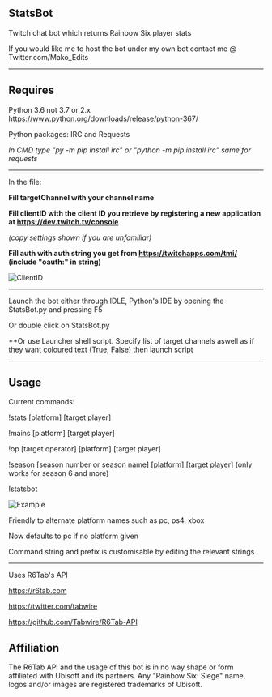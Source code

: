 ## StatsBot
Twitch chat bot which returns Rainbow Six player stats

If you would like me to host the bot under my own bot contact me @ Twitter.com/Mako_Edits

<hr>

## Requires

Python 3.6 not 3.7 or 2.x  https://www.python.org/downloads/release/python-367/

Python packages: IRC and Requests

<i> In CMD type "py -m pip install irc" or "python -m pip install irc" same for requests </i>

<hr>

In the file:

**Fill targetChannel with your channel name**

**Fill clientID with the client ID you retrieve by registering a new application at https://dev.twitch.tv/console**

<i>(copy settings shown if you are unfamiliar)</i>

**Fill auth with auth string you get from https://twitchapps.com/tmi/ (include "oauth:" in string)**

![ClientID](https://i.imgur.com/k368tq7.png)

<hr>

Launch the bot either through IDLE, Python's IDE by opening the StatsBot.py and pressing F5

Or double click on StatsBot.py

**Or use Launcher shell script. Specify list of target channels aswell as if they want coloured text (True, False) then launch script

<hr>

## Usage
Current commands:

!stats [platform] [target player]

!mains [platform] [target player]

!op [target operator] [platform] [target player]

!season [season number or season name] [platform] [target player] (only works for season 6 and more)

!statsbot

![Example](https://i.imgur.com/cIHZay1.png)

Friendly to alternate platform names such as pc, ps4, xbox

Now defaults to pc if no platform given

Command string and prefix is customisable by editing the relevant strings

<hr>

Uses R6Tab's API

https://r6tab.com

https://twitter.com/tabwire

https://github.com/Tabwire/R6Tab-API

## Affiliation
The R6Tab API and the usage of this bot is in no way shape or form affiliated with Ubisoft and its partners. Any "Rainbow Six: Siege" name, logos and/or images are registered trademarks of Ubisoft.
